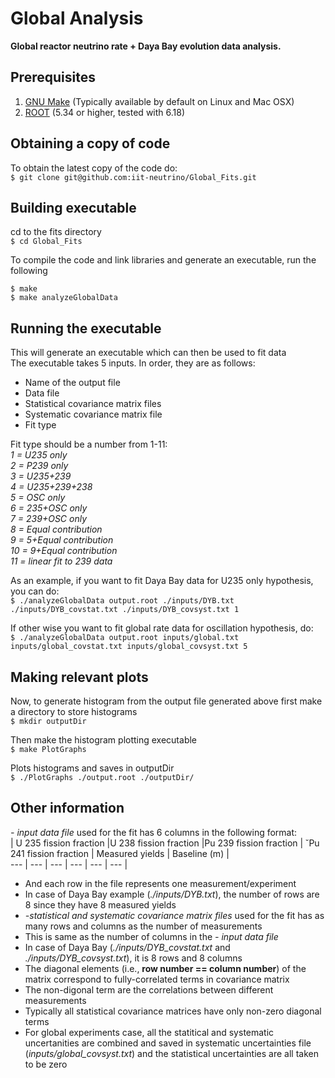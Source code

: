 # Global Analysis
**Global reactor neutrino rate + Daya Bay evolution data analysis.**

## Prerequisites
1. [GNU Make](https://www.gnu.org/software/make/) (Typically available by default on Linux and Mac OSX)
2. [ROOT](https://root.cern.ch) (5.34 or higher, tested with 6.18)

## Obtaining a copy of code
To obtain the latest copy of the code do:    
```$ git clone git@github.com:iit-neutrino/Global_Fits.git     ```

## Building executable
cd to the fits directory     
```$ cd Global_Fits     ```

To compile the code and link libraries and generate an executable, run the following  

```$ make    ```           
```$ make analyzeGlobalData      ```

## Running the executable
This will generate an executable which can then be used to fit data     
The executable takes 5 inputs. In order, they are as follows:     
* Name of the output file        
* Data file      
* Statistical covariance matrix files        
* Systematic covariance matrix file       
* Fit type    

Fit type should be a number from 1-11:    
_1 = U235 only_      
_2 = P239 only_    
_3 = U235+239_    
_4 = U235+239+238_    
_5 = OSC only_    
_6 = 235+OSC only_     
_7 = 239+OSC only_    
_8 = Equal contribution_      
_9 = 5+Equal contribution_    
_10 = 9+Equal contribution_    
_11 = linear fit to 239 data_    

As an example, if you want to fit Daya Bay data for U235 only hypothesis, you can do:    
```$ ./analyzeGlobalData output.root ./inputs/DYB.txt ./inputs/DYB_covstat.txt ./inputs/DYB_covsyst.txt 1```     

If other wise you want to fit global rate data for oscillation hypothesis, do:    
```$ ./analyzeGlobalData output.root inputs/global.txt inputs/global_covstat.txt inputs/global_covsyst.txt 5```     

## Making relevant plots
Now, to generate histogram from the output file generated above first make a directory to store histograms     
```$ mkdir outputDir```    

Then make the histogram plotting executable     
```$ make PlotGraphs```    

Plots histograms and saves in outputDir     
```$ ./PlotGraphs ./output.root ./outputDir/```    

## Other information
_- input data file_ used for the fit has 6 columns in the following format:          
| U 235 fission fraction |U 238 fission fraction |Pu 239 fission fraction   | ˘Pu 241 fission fraction  | Measured yields  | Baseline (m) |        
--- | --- | --- | --- | --- | --- |      
* And each row in the file represents one measurement/experiment       
* In case of Daya Bay example (_./inputs/DYB.txt_), the number of rows are 8 since they have 8 measured yields
* _-statistical and systematic covariance matrix files_ used for the fit has as many rows and columns as the number of measurements       
* This is same as the number of columns in the _- input data file_
* In case of Daya Bay (_./inputs/DYB_covstat.txt_ and _./inputs/DYB_covsyst.txt_), it is 8 rows and 8 columns         
* The diagonal elements (i.e., __row number == column number__) of the matrix correspond to fully-correlated terms in covariance matrix     
* The non-digonal term are the correlations between different measurements            
* Typically all statistical covariance matrices have only non-zero diagonal terms      
* For global experiments case, all the statitical and systematic uncertanities  are combined and saved in systematic uncertainties file  (_inputs/global_covsyst.txt_) and the statistical uncertainties are all taken to be zero    
